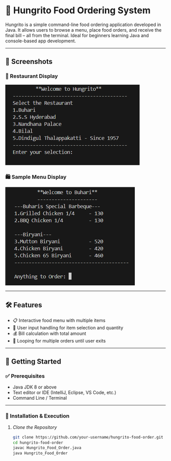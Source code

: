 # 🍔 Hungrito Food Ordering System

Hungrito is a simple command-line food ordering application developed in Java. It allows users to browse a menu, place food orders, and receive the final bill – all from the terminal. Ideal for beginners learning Java and console-based app development.

---

## 📸 Screenshots

### 🧾 Restaurant Display
![Menu Screenshot](assets/restaurant_screenshot.png)

### 🛍 Sample Menu Display
![Order Screenshot](assets/menu_screenshot.png)

---

## 🛠 Features

- 📋 Interactive food menu with multiple items
- 🔢 User input handling for item selection and quantity
- 💰 Bill calculation with total amount
- 🔁 Looping for multiple orders until user exits

---

## 🚀 Getting Started

### ✅ Prerequisites

- Java JDK 8 or above
- Text editor or IDE (IntelliJ, Eclipse, VS Code, etc.)
- Command Line / Terminal

---

### 🔧 Installation & Execution

1. *Clone the Repository*
   ```bash
   git clone https://github.com/your-username/hungrito-food-order.git
   cd hungrito-food-order
   javac Hungrito_Food_Order.java
   java Hungrito_Food_Order
